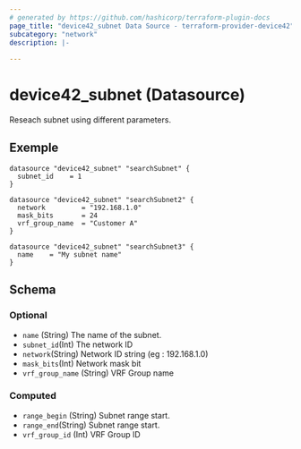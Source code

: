 ```yaml
---
# generated by https://github.com/hashicorp/terraform-plugin-docs
page_title: "device42_subnet Data Source - terraform-provider-device42"
subcategory: "network"
description: |-
  
---
```


# device42_subnet (Datasource)

Reseach subnet using different parameters.

## Exemple 

```hcl
datasource "device42_subnet" "searchSubnet" {
  subnet_id    = 1
}

datasource "device42_subnet" "searchSubnet2" {
  network         = "192.168.1.0"
  mask_bits       = 24
  vrf_group_name  = "Customer A"
}

datasource "device42_subnet" "searchSubnet3" {
  name    = "My subnet name"
}
```


<!-- schema generated by tfplugindocs -->
## Schema

### Optional

- `name` (String) The name of the subnet.
- `subnet_id`(Int) The network ID
- `network`(String) Network ID string (eg : 192.168.1.0)
- `mask_bits`(Int) Network mask bit
- `vrf_group_name` (String) VRF Group name

### Computed

- `range_begin` (String) Subnet range start.
- `range_end`(String) Subnet range start.
- `vrf_group_id` (Int) VRF Group ID